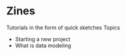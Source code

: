 # Zines
Tutorials in the form of quick sketches
Topics
- Starting a new project
- What is data modeling
